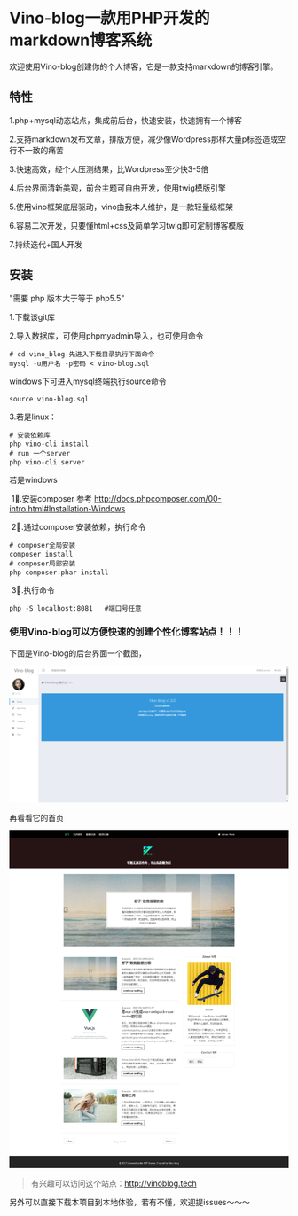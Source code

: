 # Vino-blog一款用PHP开发的markdown博客系统

欢迎使用Vino-blog创建你的个人博客，它是一款支持markdown的博客引擎。

## 特性

1.php+mysql动态站点，集成前后台，快速安装，快速拥有一个博客

2.支持markdown发布文章，排版方便，减少像Wordpress那样大量p标签造成空行不一致的痛苦

3.快速高效，经个人压测结果，比Wordpress至少快3-5倍

4.后台界面清新美观，前台主题可自由开发，使用twig模版引擎

5.使用vino框架底层驱动，vino由我本人维护，是一款轻量级框架

6.容易二次开发，只要懂html+css及简单学习twig即可定制博客模版

7.持续迭代+国人开发

## 安装

"需要 php 版本大于等于 php5.5"

1.下载该git库

2.导入数据库，可使用phpmyadmin导入，也可使用命令 

```shell
# cd vino_blog 先进入下载目录执行下面命令 
mysql -u用户名 -p密码 < vino-blog.sql
```

windows下可进入mysql终端执行source命令

```mysql
source vino-blog.sql
```

3.若是linux：

```shell
# 安装依赖库
php vino-cli install
# run 一个server
php vino-cli server
```

若是windows

​    1⃣️.安装composer 参考 http://docs.phpcomposer.com/00-intro.html#Installation-Windows

​    2⃣️.通过composer安装依赖，执行命令

```shell
# composer全局安装
composer install
# composer局部安装
php composer.phar install
```

​    3⃣️.执行命令 

```shell
php -S localhost:8081   #端口号任意
```



### 使用Vino-blog可以方便快速的创建个性化博客站点！！！

下面是Vino-blog的后台界面一个截图，

![admin1](./admin1.png)



再看看它的首页

![home](./home.png)



> 有兴趣可以访问这个站点：http://vinoblog.tech

另外可以直接下载本项目到本地体验，若有不懂，欢迎提issues～～～